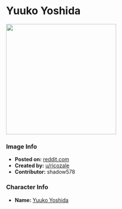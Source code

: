 # Yuuko Yoshida

<img src="https://raw.githubusercontent.com/shadow578/Project-Padoru/master/Padoru/demon-girl-next-door-shamiko.png" height="300">

### Image Info
* **Posted on:**     [reddit.com](https://www.reddit.com/r/Padoru/comments/d82a3r/shamiko_from_the_demon_girl_next_door_d/)
* **Created by:**    [u/ricozale](https://github.com/shadow578/Project-Padoru/blob/master/table-of-contents/creators/uricozale.md)
* **Contributor:**   shadow578

### Character Info
* **Name:**   [Yuuko Yoshida](https://myanimelist.net/character/170466)



